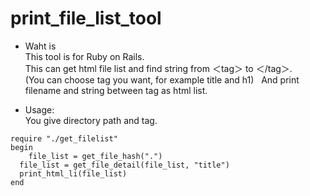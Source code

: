 # print_file_list_tool
* Waht is  
This tool is for Ruby on Rails.  
This can get html file list and find string from ＜tag＞ to ＜/tag＞.  
(You can choose tag you want, for example title and h1)  
And print filename and string between tag as html list.  

* Usage:  
You give directory path and tag.  
```
require "./get_filelist"
begin
	file_list = get_file_hash(".")
  file_list = get_file_detail(file_list, "title")
  print_html_li(file_list)
end
```
